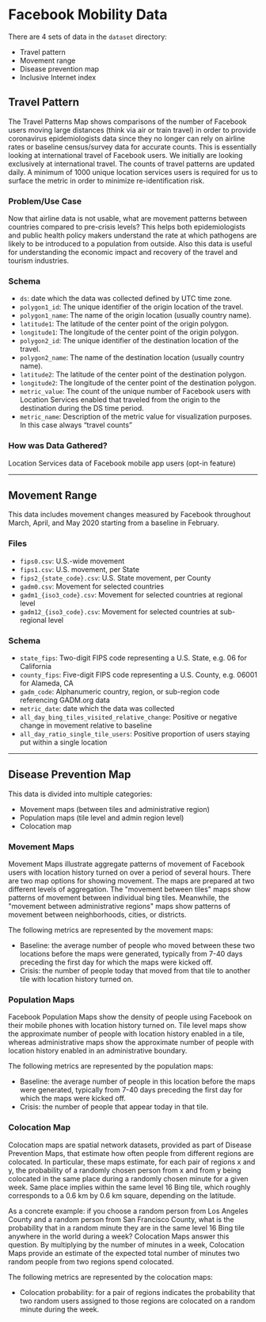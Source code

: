 # Facebook Mobility Data

There are 4 sets of data in the `dataset` directory:
- Travel pattern
- Movement range
- Disease prevention map
- Inclusive Internet index

## Travel Pattern
The Travel Patterns Map shows comparisons of the number of Facebook users moving large distances (think via air or train travel) in order to provide coronavirus epidemiologists data since they no longer can rely on airline rates or baseline census/survey data for accurate counts. This is essentially looking at international travel of Facebook users. We initially are looking exclusively at international travel. The counts of travel patterns are updated daily. A minimum of 1000 unique location services users is required for us to surface the metric in order to minimize re-identification risk. 

### Problem/Use Case
Now that airline data is not usable, what are movement patterns between countries compared to pre-crisis levels?  This helps both epidemiologists and public health policy makers understand the rate at which pathogens are likely to be introduced to a population from outside. Also this data is useful for understanding the economic impact and recovery of the travel and tourism industries. 

### Schema
- `ds`: date which the data was collected defined by UTC time zone.	
- `polygon1_id`: The unique identifier of the origin location of the travel.
- `polygon1_name`: The name of the origin location (usually country name).	
- `latitude1`: The latitude of the center point of the origin polygon.	
- `longitude1`: The longitude of the center point of the origin polygon.
- `polygon2_id`: The unique identifier of the destination location of the travel. 
- `polygon2_name`: The name of the destination location (usually country name).	
- `latitude2`: The latitude of the center point of the destination polygon.
- `longitude2`: The longitude of the center point of the destination polygon.
- `metric_value`: The count of the unique number of Facebook users with Location Services enabled that traveled from the origin to the destination during the DS time period. 
- `metric_name`: Description of the metric value for visualization purposes. In this case always “travel counts”

### How was Data Gathered?
Location Services data of Facebook mobile app users (opt-in feature)

---

## Movement Range
This data includes movement changes measured by Facebook throughout March, April, and May 2020 starting from a baseline in February.

### Files
- `fips0.csv`: U.S.-wide movement
- `fips1.csv`: U.S. movement, per State
- `fips2_{state_code}.csv`: U.S. State movement, per County
- `gadm0.csv`: Movement for selected countries
- `gadm1_{iso3_code}.csv`: Movement for selected countries at regional level
- `gadm12_{iso3_code}.csv`: Movement for selected countries at sub-regional level

### Schema
- `state_fips`: Two-digit FIPS code representing a U.S. State, e.g. 06 for California
- `county_fips`: Five-digit FIPS code representing a U.S. County, e.g. 06001 for Alameda, CA
- `gadm_code`: Alphanumeric country, region, or sub-region code referencing GADM.org data
- `metric_date`: date which the data was collected
- `all_day_bing_tiles_visited_relative_change`: Positive or negative change in movement relative to baseline
- `all_day_ratio_single_tile_users`: Positive proportion of users staying put within a single location

---

## Disease Prevention Map
This data is divided into multiple categories:
- Movement maps (between tiles and administrative region)
- Population maps (tile level and admin region level)
- Colocation map

### Movement Maps
Movement Maps illustrate aggregate patterns of movement of Facebook users with location history turned on over a period of several hours. There are two map options for showing movement. The maps are prepared at two different levels of aggregation. The "movement between tiles" maps show patterns of movement between individual bing tiles. Meanwhile, the "movement between administrative regions" maps show patterns of movement between neighborhoods, cities, or districts.

The following metrics are represented by the movement maps:

- Baseline: the average number of people who moved between these two locations before the maps were generated, typically from 7-40 days preceding the first day for which the maps were kicked off.
- Crisis: the number of people today that moved from that tile to another tile with location history turned on.

### Population Maps
Facebook Population Maps show the density of people using Facebook on their mobile phones with location history turned on. Tile level maps show the approximate number of people with location history enabled in a tile, whereas administrative maps show the approximate number of people with location history enabled in an administrative boundary.

The following metrics are represented by the population maps:

- Baseline: the average number of people in this location before the maps were generated, typically from 7-40 days preceding the first day for which the maps were kicked off.
- Crisis: the number of people that appear today in that tile.

### Colocation Map
Colocation maps are spatial network datasets, provided as part of Disease Prevention Maps, that estimate how often people from different regions are colocated. In particular, these maps estimate, for each pair of regions x and y, the probability of a randomly chosen person from x and from y being colocated in the same place during a randomly chosen minute for a given week. Same place implies within the same level 16 Bing tile, which roughly corresponds to a 0.6 km by 0.6 km square, depending on the latitude.

As a concrete example: if you choose a random person from Los Angeles County and a random person from San Francisco County, what is the probability that in a random minute they are in the same level 16 Bing tile anywhere in the world during a week? Colocation Maps answer this question. By multiplying by the number of minutes in a week, Colocation Maps provide an estimate of the expected total number of minutes two random people from two regions spend colocated.

The following metrics are represented by the colocation maps:

- Colocation probability: for a pair of regions indicates the probability that two random users assigned to those regions are colocated on a random minute during the week.
